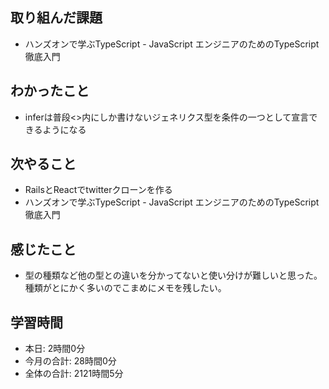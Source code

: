 ## 取り組んだ課題
- ハンズオンで学ぶTypeScript - JavaScript エンジニアのためのTypeScript徹底入門
## わかったこと
- inferは普段<>内にしか書けないジェネリクス型を条件の一つとして宣言できるようになる
## 次やること
- RailsとReactでtwitterクローンを作る
- ハンズオンで学ぶTypeScript - JavaScript エンジニアのためのTypeScript徹底入門
## 感じたこと
- 型の種類など他の型との違いを分かってないと使い分けが難しいと思った。種類がとにかく多いのでこまめにメモを残したい。
## 学習時間
- 本日: 2時間0分
- 今月の合計: 28時間0分
- 全体の合計: 2121時間5分
